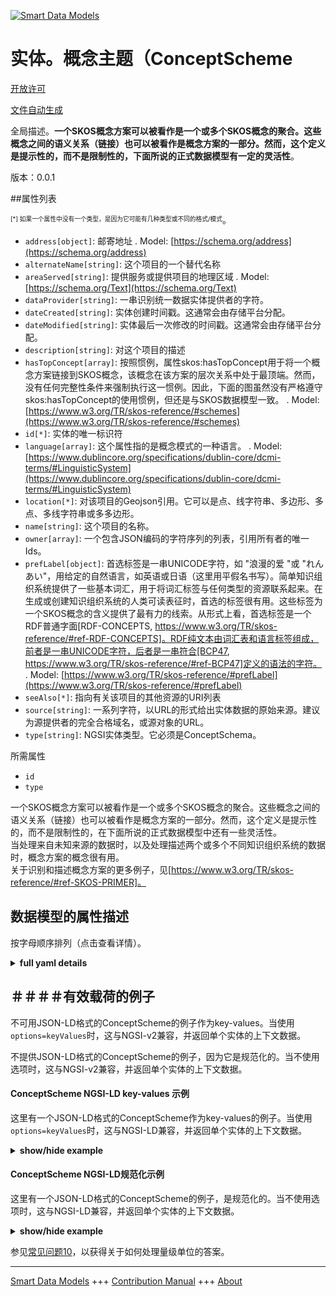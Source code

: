 <!-- 10-Header -->  
[![Smart Data Models](https://smartdatamodels.org/wp-content/uploads/2022/01/SmartDataModels_logo.png "Logo")](https://smartdatamodels.org)  
实体。概念主题（ConceptScheme  
=====================<!-- /10-Header -->  
<!-- 15-License -->  
[开放许可](https://github.com/smart-data-models//dataModel.STAT-DCAT-AP/blob/master/ConceptScheme/LICENSE.md)  
[文件自动生成](https://docs.google.com/presentation/d/e/2PACX-1vTs-Ng5dIAwkg91oTTUdt8ua7woBXhPnwavZ0FxgR8BsAI_Ek3C5q97Nd94HS8KhP-r_quD4H0fgyt3/pub?start=false&loop=false&delayms=3000#slide=id.gb715ace035_0_60)  
<!-- /15-License -->  
<!-- 20-Description -->  
全局描述。**一个SKOS概念方案可以被看作是一个或多个SKOS概念的聚合。这些概念之间的语义关系（链接）也可以被看作是概念方案的一部分。然而，这个定义是提示性的，而不是限制性的，下面所说的正式数据模型有一定的灵活性**。  
版本：0.0.1  
<!-- /20-Description -->  
<!-- 30-PropertiesList -->  

##属性列表  

<sup><sub>[*] 如果一个属性中没有一个类型，是因为它可能有几种类型或不同的格式/模式</sub></sup>。  
- `address[object]`: 邮寄地址  . Model: [https://schema.org/address](https://schema.org/address)- `alternateName[string]`: 这个项目的一个替代名称  - `areaServed[string]`: 提供服务或提供项目的地理区域  . Model: [https://schema.org/Text](https://schema.org/Text)- `dataProvider[string]`: 一串识别统一数据实体提供者的字符。  - `dateCreated[string]`: 实体创建时间戳。这通常会由存储平台分配。  - `dateModified[string]`: 实体最后一次修改的时间戳。这通常会由存储平台分配。  - `description[string]`: 对这个项目的描述  - `hasTopConcept[array]`: 按照惯例，属性skos:hasTopConcept用于将一个概念方案链接到SKOS概念，该概念在该方案的层次关系中处于最顶端。然而，没有任何完整性条件来强制执行这一惯例。因此，下面的图虽然没有严格遵守skos:hasTopConcept的使用惯例，但还是与SKOS数据模型一致。  . Model: [https://www.w3.org/TR/skos-reference/#schemes](https://www.w3.org/TR/skos-reference/#schemes)- `id[*]`: 实体的唯一标识符  - `language[array]`: 这个属性指的是概念模式的一种语言。  . Model: [https://www.dublincore.org/specifications/dublin-core/dcmi-terms/#LinguisticSystem](https://www.dublincore.org/specifications/dublin-core/dcmi-terms/#LinguisticSystem)- `location[*]`: 对该项目的Geojson引用。它可以是点、线字符串、多边形、多点、多线字符串或多多边形。  - `name[string]`: 这个项目的名称。  - `owner[array]`: 一个包含JSON编码的字符序列的列表，引用所有者的唯一Ids。  - `prefLabel[object]`: 首选标签是一串UNICODE字符，如 "浪漫的爱 "或 "れんあい"，用给定的自然语言，如英语或日语（这里用平假名书写）。简单知识组织系统提供了一些基本词汇，用于将词汇标签与任何类型的资源联系起来。在生成或创建知识组织系统的人类可读表征时，首选的标签很有用。这些标签为一个SKOS概念的含义提供了最有力的线索。从形式上看，首选标签是一个RDF普通字面[RDF-CONCEPTS, https://www.w3.org/TR/skos-reference/#ref-RDF-CONCEPTS]。RDF纯文本由词汇表和语言标签组成，前者是一串UNICODE字符，后者是一串符合[BCP47, https://www.w3.org/TR/skos-reference/#ref-BCP47]定义的语法的字符。  . Model: [https://www.w3.org/TR/skos-reference/#prefLabel](https://www.w3.org/TR/skos-reference/#prefLabel)- `seeAlso[*]`: 指向有关该项目的其他资源的URI列表  - `source[string]`: 一系列字符，以URL的形式给出实体数据的原始来源。建议为源提供者的完全合格域名，或源对象的URL。  - `type[string]`: NGSI实体类型。它必须是ConceptSchema。  <!-- /30-PropertiesList -->  
<!-- 35-RequiredProperties -->  
所需属性  
- `id`  - `type`  <!-- /35-RequiredProperties -->  
<!-- 40-RequiredProperties -->  
一个SKOS概念方案可以被看作是一个或多个SKOS概念的聚合。这些概念之间的语义关系（链接）也可以被看作是概念方案的一部分。然而，这个定义是提示性的，而不是限制性的，在下面所说的正式数据模型中还有一些灵活性。  
当处理来自未知来源的数据时，以及处理描述两个或多个不同知识组织系统的数据时，概念方案的概念很有用。  
关于识别和描述概念方案的更多例子，见[https://www.w3.org/TR/skos-reference/#ref-SKOS-PRIMER]。  
<!-- /40-RequiredProperties -->  
<!-- 50-DataModelHeader -->  
## 数据模型的属性描述  
按字母顺序排列（点击查看详情）。  
<!-- /50-DataModelHeader -->  
<!-- 60-ModelYaml -->  
<details><summary><strong>full yaml details</strong></summary>    
```yaml  
ConceptScheme:    
  description: 'A SKOS concept scheme can be viewed as an aggregation of one or more SKOS concepts. Semantic relationships (links) between those concepts may also be viewed as part of a concept scheme. This definition is, however, meant to be suggestive rather than restrictive, and there is some flexibility in the formal data model stated below.'    
  properties:    
    address:    
      description: The mailing address    
      properties:    
        addressCountry:    
          description: 'Property. The country. For example, Spain. Model:''https://schema.org/addressCountry'''    
          type: string    
        addressLocality:    
          description: 'Property. The locality in which the street address is, and which is in the region. Model:''https://schema.org/addressLocality'''    
          type: string    
        addressRegion:    
          description: 'Property. The region in which the locality is, and which is in the country. Model:''https://schema.org/addressRegion'''    
          type: string    
        district:    
          description: 'A district is a type of administrative division that, in some countries, is managed by the local government.'    
          type: string    
        postOfficeBoxNumber:    
          description: 'Property. The post office box number for PO box addresses. For example, 03578. Model:''https://schema.org/postOfficeBoxNumber'''    
          type: string    
        postalCode:    
          description: 'Property. The postal code. For example, 24004. Model:''https://schema.org/https://schema.org/postalCode'''    
          type: string    
        streetAddress:    
          description: 'Property. The street address. Model:''https://schema.org/streetAddress'''    
          type: string    
        streetNr:    
          description: Number identifying a specific property on a public street.    
          type: string    
      type: object    
      x-ngsi:    
        model: https://schema.org/address    
        type: Property    
    alternateName:    
      description: An alternative name for this item    
      type: string    
      x-ngsi:    
        type: Property    
    areaServed:    
      description: The geographic area where a service or offered item is provided    
      type: string    
      x-ngsi:    
        model: https://schema.org/Text    
        type: Property    
    dataProvider:    
      description: A sequence of characters identifying the provider of the harmonised data entity.    
      type: string    
      x-ngsi:    
        type: Property    
    dateCreated:    
      description: Entity creation timestamp. This will usually be allocated by the storage platform.    
      format: date-time    
      type: string    
      x-ngsi:    
        type: Property    
    dateModified:    
      description: Timestamp of the last modification of the entity. This will usually be allocated by the storage platform.    
      format: date-time    
      type: string    
      x-ngsi:    
        type: Property    
    description:    
      description: A description of this item    
      type: string    
      x-ngsi:    
        type: Property    
    hasTopConcept:    
      description: 'The property skos:hasTopConcept is, by convention, used to link a concept scheme to the SKOS concept(s) which are topmost in the hierarchical relations for that scheme. However, there are no integrity conditions enforcing this convention. Therefore, the graph below, whilst not strictly adhering to the usage convention for skos:hasTopConcept, is nevertheless consistent with the SKOS data model.'    
      items:    
        type: string    
      type: array    
      x-ngsi:    
        model: "https://www.w3.org/TR/skos-reference/#schemes"    
        type: Relationship    
    id:    
      anyOf: &conceptscheme_-_properties_-_owner_-_items_-_anyof    
        - description: Property. Identifier format of any NGSI entity    
          maxLength: 256    
          minLength: 1    
          pattern: ^[\w\-\.\{\}\$\+\*\[\]`|~^@!,:\\]+$    
          type: string    
        - description: Property. Identifier format of any NGSI entity    
          format: uri    
          type: string    
      description: Unique identifier of the entity    
      x-ngsi:    
        type: Property    
    language:    
      description: This property refers to a language of the Concept Schema.    
      items:    
        enum:    
          - en    
          - fr    
          - it    
          - es    
          - de    
          - jp    
          - zh    
        type: string    
      type: array    
      x-ngsi:    
        model: "https://www.dublincore.org/specifications/dublin-core/dcmi-terms/#LinguisticSystem"    
        type: Property    
    location:    
      description: 'Geojson reference to the item. It can be Point, LineString, Polygon, MultiPoint, MultiLineString or MultiPolygon'    
      oneOf:    
        - description: Geoproperty. Geojson reference to the item. Point    
          properties:    
            bbox:    
              items:    
                type: number    
              minItems: 4    
              type: array    
            coordinates:    
              items:    
                type: number    
              minItems: 2    
              type: array    
            type:    
              enum:    
                - Point    
              type: string    
          required:    
            - type    
            - coordinates    
          title: GeoJSON Point    
          type: object    
        - description: Geoproperty. Geojson reference to the item. LineString    
          properties:    
            bbox:    
              items:    
                type: number    
              minItems: 4    
              type: array    
            coordinates:    
              items:    
                items:    
                  type: number    
                minItems: 2    
                type: array    
              minItems: 2    
              type: array    
            type:    
              enum:    
                - LineString    
              type: string    
          required:    
            - type    
            - coordinates    
          title: GeoJSON LineString    
          type: object    
        - description: Geoproperty. Geojson reference to the item. Polygon    
          properties:    
            bbox:    
              items:    
                type: number    
              minItems: 4    
              type: array    
            coordinates:    
              items:    
                items:    
                  items:    
                    type: number    
                  minItems: 2    
                  type: array    
                minItems: 4    
                type: array    
              type: array    
            type:    
              enum:    
                - Polygon    
              type: string    
          required:    
            - type    
            - coordinates    
          title: GeoJSON Polygon    
          type: object    
        - description: Geoproperty. Geojson reference to the item. MultiPoint    
          properties:    
            bbox:    
              items:    
                type: number    
              minItems: 4    
              type: array    
            coordinates:    
              items:    
                items:    
                  type: number    
                minItems: 2    
                type: array    
              type: array    
            type:    
              enum:    
                - MultiPoint    
              type: string    
          required:    
            - type    
            - coordinates    
          title: GeoJSON MultiPoint    
          type: object    
        - description: Geoproperty. Geojson reference to the item. MultiLineString    
          properties:    
            bbox:    
              items:    
                type: number    
              minItems: 4    
              type: array    
            coordinates:    
              items:    
                items:    
                  items:    
                    type: number    
                  minItems: 2    
                  type: array    
                minItems: 2    
                type: array    
              type: array    
            type:    
              enum:    
                - MultiLineString    
              type: string    
          required:    
            - type    
            - coordinates    
          title: GeoJSON MultiLineString    
          type: object    
        - description: Geoproperty. Geojson reference to the item. MultiLineString    
          properties:    
            bbox:    
              items:    
                type: number    
              minItems: 4    
              type: array    
            coordinates:    
              items:    
                items:    
                  items:    
                    items:    
                      type: number    
                    minItems: 2    
                    type: array    
                  minItems: 4    
                  type: array    
                type: array    
              type: array    
            type:    
              enum:    
                - MultiPolygon    
              type: string    
          required:    
            - type    
            - coordinates    
          title: GeoJSON MultiPolygon    
          type: object    
      x-ngsi:    
        type: Geoproperty    
    name:    
      description: The name of this item.    
      type: string    
      x-ngsi:    
        type: Property    
    owner:    
      description: A List containing a JSON encoded sequence of characters referencing the unique Ids of the owner(s)    
      items:    
        anyOf: *conceptscheme_-_properties_-_owner_-_items_-_anyof    
        description: Property. Unique identifier of the entity    
      type: array    
      x-ngsi:    
        type: Property    
    prefLabel:    
      description: "A preferred label is a string of UNICODE characters, such as 'romantic love' or 'れんあい', in a given natural language, such as English or Japanese (written here in hiragana). The Simple Knowledge Organization System provides some basic vocabulary for associating lexical labels with resources of any type. The preferred label is useful when generating or creating human-readable representations of a knowledge organization system. These labels provide the strongest clues as to the meaning of a SKOS concept. Formally, a preferred label is an RDF plain literal [RDF-CONCEPTS, https://www.w3.org/TR/skos-reference/#ref-RDF-CONCEPTS]. An RDF plain literal is composed of a lexical form, which is a string of UNICODE characters, and an optional language tag, which is a string of characters conforming to the syntax defined by [BCP47, https://www.w3.org/TR/skos-reference/#ref-BCP47]."    
      properties:    
        de:    
          type: string    
        en:    
          type: string    
        es:    
          type: string    
        fr:    
          type: string    
        it:    
          type: string    
        jp:    
          type: string    
        zh:    
          type: string    
      type: object    
      x-ngsi:    
        model: "https://www.w3.org/TR/skos-reference/#prefLabel"    
        type: Property    
    seeAlso:    
      description: list of uri pointing to additional resources about the item    
      oneOf:    
        - items:    
            format: uri    
            type: string    
          minItems: 1    
          type: array    
        - format: uri    
          type: string    
      x-ngsi:    
        type: Property    
    source:    
      description: 'A sequence of characters giving the original source of the entity data as a URL. Recommended to be the fully qualified domain name of the source provider, or the URL to the source object.'    
      type: string    
      x-ngsi:    
        type: Property    
    type:    
      description: NGSI Entity type. It has to be ConceptSchema.    
      enum:    
        - ConceptScheme    
      type: string    
      x-ngsi:    
        type: Property    
  required:    
    - id    
    - type    
  type: object    
  x-derived-from: ""    
  x-disclaimer: 'Redistribution and use in source and binary forms, with or without modification, are permitted  provided that the license conditions are met. Copyleft (c) 2022 Contributors to Smart Data Models Program'    
  x-license-url: https://github.com/smart-data-models/dataModel.STAT-DCAT-AP/blob/master/ConceptScheme/LICENSE.md    
  x-model-schema: https://github.com/smart-data-models/dataModel.STAT-DCAT-AP/tree/master/ConceptSchemaSTAT-DCAT-AP/schema.json    
  x-model-tags: INTERSTAT    
  x-version: 0.0.1    
```  
</details>    
<!-- /60-ModelYaml -->  
<!-- 70-MiddleNotes -->  
<!-- /70-MiddleNotes -->  
<!-- 80-Examples -->  
## ＃＃＃＃有效载荷的例子  
不可用JSON-LD格式的ConceptScheme的例子作为key-values。当使用`options=keyValues`时，这与NGSI-v2兼容，并返回单个实体的上下文数据。  
不提供JSON-LD格式的ConceptScheme的例子，因为它是规范化的。当不使用选项时，这与NGSI-v2兼容，并返回单个实体的上下文数据。  
#### ConceptScheme NGSI-LD key-values 示例  
这里有一个JSON-LD格式的ConceptScheme作为key-values的例子。当使用`options=keyValues`时，这与NGSI-LD兼容，并返回单个实体的上下文数据。  
<details><summary><strong>show/hide example</strong></summary>    
```json  
{  
  "id": "urn:ngsi-ld:ConceptSchema:ajustementsSaisonnier",  
  "type": "ConceptScheme",  
  "language": [  
    "en",  
    "fr"  
  ],  
  "hasTopConcept": [  
    "urn:ngsi-ld:Concept:C",  
    "urn:ngsi-ld:Concept:I",  
    "urn:ngsi-ld:Concept:K",  
    "urn:ngsi-ld:Concept:M",  
    "urn:ngsi-ld:Concept:N",  
    "urn:ngsi-ld:Concept:R",  
    "urn:ngsi-ld:Concept:S",  
    "urn:ngsi-ld:Concept:T",  
    "urn:ngsi-ld:Concept:W",  
    "urn:ngsi-ld:Concept:X",  
    "urn:ngsi-ld:Concept:Y",  
    "urn:ngsi-ld:Concept:_Z"  
  ],  
  "prefLabel": {  
    "en": "Ajustement saisonnier",  
    "fr": "Seasonal ajustments"  
  },  
  "@context": [  
    "https://smart-data-models.github.io/dataModel.STAT-DCAT-AP/context.jsonld",  
    "https://uri.etsi.org/ngsi-ld/v1/ngsi-ld-core-context.jsonld"  
  ]  
}  
```  
</details>  
#### ConceptScheme NGSI-LD规范化示例  
这里有一个JSON-LD格式的ConceptScheme的例子，是规范化的。当不使用选项时，这与NGSI-LD兼容，并返回单个实体的上下文数据。  
<details><summary><strong>show/hide example</strong></summary>    
```json  
{  
  "id": "urn:ngsi-ld:ConceptSchema:ajustementsSaisonnier",  
  "type": "ConceptScheme",  
  "language": {  
    "type": "Property",  
    "value": [  
      "en",  
      "fr"  
    ]  
  },  
  "hasTopConcept": {  
    "type": "Relationship",  
    "value": [  
      "urn:ngsi-ld:Concept:C",  
      "urn:ngsi-ld:Concept:I",  
      "urn:ngsi-ld:Concept:K",  
      "urn:ngsi-ld:Concept:M",  
      "urn:ngsi-ld:Concept:N",  
      "urn:ngsi-ld:Concept:R",  
      "urn:ngsi-ld:Concept:S",  
      "urn:ngsi-ld:Concept:T",  
      "urn:ngsi-ld:Concept:W",  
      "urn:ngsi-ld:Concept:X",  
      "urn:ngsi-ld:Concept:Y",  
      "urn:ngsi-ld:Concept:_Z"  
    ]  
  },  
  "prefLabel": {  
    "type": "Property",  
    "value": {  
      "en": "Ajustement saisonnier",  
      "fr": "Seasonal ajustments"  
    }  
  },  
  "@context": [  
    "https://smart-data-models.github.io/dataModel.STAT-DCAT-AP/context.jsonld",  
    "https://uri.etsi.org/ngsi-ld/v1/ngsi-ld-core-context.jsonld"  
  ]  
}  
```  
</details><!-- /80-Examples -->  
<!-- 90-FooterNotes -->  
<!-- /90-FooterNotes -->  
<!-- 95-Units -->  
参见[常见问题10](https://smartdatamodels.org/index.php/faqs/)，以获得关于如何处理量级单位的答案。  
<!-- /95-Units -->  
<!-- 97-LastFooter -->  
---  
[Smart Data Models](https://smartdatamodels.org) +++ [Contribution Manual](https://bit.ly/contribution_manual) +++ [About](https://bit.ly/Introduction_SDM)<!-- /97-LastFooter -->  
